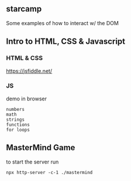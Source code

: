 starcamp
--
Some examples of how to interact w/ the DOM


## Intro to HTML, CSS & Javascript

### HTML & CSS
https://jsfiddle.net/

### JS
demo in browser
```text
numbers
math
strings
functions
for loops
```

## MasterMind Game
to start the server run
```shell
npx http-server -c-1 ./mastermind
```

